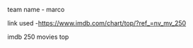 team name - marco 




link used -https://www.imdb.com/chart/top/?ref_=nv_mv_250

imdb 250 movies top
